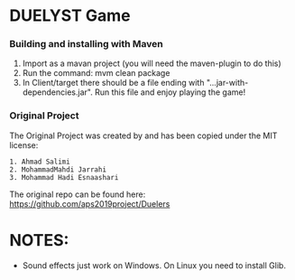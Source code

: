 # DUELYST Game

### Building and installing with Maven

1. Import as a mavan project (you will need the maven-plugin to do this)
2. Run the command: mvm clean package
3. In Client/target there should be a file ending with "...jar-with-dependencies.jar". Run this file and enjoy playing the game!

### Original Project

The Original Project was created by and has been copied under the MIT license:

	1. Ahmad Salimi
	2. MohammadMahdi Jarrahi
	3. Mohammad Hadi Esnaashari

The original repo can be found here:
https://github.com/aps2019project/Duelers

# NOTES:
* Sound effects just work on Windows. On Linux you need to install Glib.

